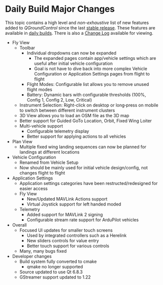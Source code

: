 # Daily Build Major Changes

This topic contains a high level and _non-exhaustive_ list of new features added to _QGroundControl_ since the last [stable release](../releases/release_notes.md).
These features are available in [daily builds](../releases/daily_builds.md).
There is also a [Change Log](https://github.com/mavlink/qgroundcontrol/blob/master/ChangeLog.md) available for viewing.

* Fly View
  * Toolbar
    * Individual dropdowns can now be expanded
      * The expanded pages contain app/vehicle settings which are useful after initial vehicle configuration
      * Goal is not have to dive back into more complex Vehicle Configuration or Application Settings pages from flight to flight
    * Flight Modes: Configurable list allows you to remove unused flight modes
    * Battery: Dynamic bars with configurable thresholds (100%, Config 1, Config 2, Low, Critical)
  * Instrument Selection: Right-click on desktop or long‑press on mobile to switch between different instrument clusters
  * 3D View allows you to load an OSM file as the 3D map
  * Better support for Guided GoTo Location, Orbit, Fixed Wing Loiter
  * Multi-vehicle support
    * Configurable telemetry display
    * Better support for applying actions to all vehicles
* Plan View
  * Multiple fixed wing landing sequences can now be planned for landings at different locations
* Vehicle Configuration
  * Renamed from Vehicle Setup
  * Now should be mainly used for initial vehicle design/config, not changes flight to flight
* Application Settings
  * Application settings categories have been restructed/redesigned for easier access
  * Fly View
    * New/Updated MAVLink Actions support
    * Virtual Joystick support for left handed moded
  * Telemetry
    * Added support for MAVLink 2 signing
    * Configurable stream rate support for ArduPilot vehicles
* Overall
  * Focused UI updates for smaller touch screens
    * Used by integrated controllers such as a Herelink
    * New sliders controls for value entry
    * Better touch support for various controls
  * Many, many bugs fixed
* Developer changes
  * Build system fully converted to cmake
    * qmake no longer supported
  * Source updated to use Qt 6.8.3
  * GStreamer support updated to 1.22